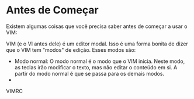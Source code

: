 # Antes de Começar

Existem algumas coisas que você precisa saber antes de começar a usar o VIM:

VIM (e o VI antes dele) é um editor modal. Isso é uma forma bonita de dizer que o VIM tem "modos" de edição. Esses modos são:

* Modo normal: O modo normal é o modo que o VIM inicia. Neste modo, as teclas irão modificar o texto, mas não editar o conteúdo em si. A partir do modo normal é que se passa para os demais modos.
* 

VIMRC